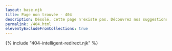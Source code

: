 ```yaml
---
layout: base.njk
title: Page non trouvée - 404
description: Désolé, cette page n'existe pas. Découvrez nos suggestions pour continuer votre navigation sur la documentation Daznode.
permalink: /404.html
eleventyExcludeFromCollections: true
---
```


{% include "404-intelligent-redirect.njk" %}

<div class="error-page" style="display: none;">
  <div class="error-header">
    <div class="error-icon">🔍</div>
    <h1 class="error-title">Oops ! Page non trouvée</h1>
    <p class="error-message">
      La page que vous recherchez n'existe pas ou a été déplacée.
      <br>Ne vous inquiétez pas, nous allons vous aider à trouver ce que vous cherchez !
    </p>
  </div>

  <div class="error-search">
    <h2>🔎 Rechercher dans la documentation</h2>
    <div id="search-404"></div>
  </div>

  <div class="error-suggestions">
    <h2>📍 Où souhaitez-vous aller ?</h2>
    
    <div class="suggestion-cards">
      <div class="suggestion-card">
        <div class="card-icon">👤</div>
        <h3>Nouvel utilisateur ?</h3>
        <p>Commencez par nos guides de démarrage</p>
        <div class="card-links">
          <a href="/getting-started/" class="suggestion-link">Guide de démarrage</a>
          <a href="/bitcoin/introduction/" class="suggestion-link">Découvrir Bitcoin</a>
          <a href="/solutions/dazbox/presentation/" class="suggestion-link">Présentation DazBox</a>
        </div>
      </div>

      <div class="suggestion-card">
        <div class="card-icon">⚡</div>
        <h3>Lightning Network</h3>
        <p>Tout savoir sur Lightning Network</p>
        <div class="card-links">
          <a href="/lightning-network/" class="suggestion-link">Guide complet</a>
          <a href="/lightning-network/basics/" class="suggestion-link">Les bases</a>
          <a href="/lightning-network/channels/" class="suggestion-link">Gestion des canaux</a>
        </div>
      </div>

      <div class="suggestion-card">
        <div class="card-icon">💻</div>
        <h3>Développeur ?</h3>
        <p>Documentation technique et API</p>
        <div class="card-links">
          <a href="/devs/api/" class="suggestion-link">Documentation API</a>
          <a href="/devs/mcp/" class="suggestion-link">MCP Lightning</a>
          <a href="/devs/examples/" class="suggestion-link">Exemples de code</a>
        </div>
      </div>

      <div class="suggestion-card">
        <div class="card-icon">🌟</div>
        <h3>Token4Good</h3>
        <p>Contribuer et gagner des récompenses</p>
        <div class="card-links">
          <a href="/token4good/" class="suggestion-link">Vue d'ensemble</a>
          <a href="/token4good/contribuer/" class="suggestion-link">Comment contribuer</a>
          <a href="/token4good/mission/" class="suggestion-link">Notre mission</a>
        </div>
      </div>

      <div class="suggestion-card">
        <div class="card-icon">🛠️</div>
        <h3>Solutions Daznode</h3>
        <p>Nos produits et services</p>
        <div class="card-links">
          <a href="/solutions/dazbox/" class="suggestion-link">DazBox</a>
          <a href="/solutions/dazia/" class="suggestion-link">DazIA</a>
          <a href="/solutions/dazpay/" class="suggestion-link">DazPay</a>
        </div>
      </div>

      <div class="suggestion-card">
        <div class="card-icon">❓</div>
        <h3>Besoin d'aide ?</h3>
        <p>Support et communauté</p>
        <div class="card-links">
          <a href="/solutions/dazbox/faq/" class="suggestion-link">FAQ DazBox</a>
          <a href="/glossary/" class="suggestion-link">Glossaire</a>
          <a href="https://t.me/+_tiT3od1q_Q0MjI0" class="suggestion-link" target="_blank">Communauté Telegram</a>
        </div>
      </div>
    </div>
  </div>

  <div class="error-actions">
    <div class="action-buttons">
      <a href="/" class="btn btn-primary">
        <svg width="16" height="16" viewBox="0 0 24 24" fill="none" stroke="currentColor" stroke-width="2">
          <path d="m3 9 9-7 9 7v11a2 2 0 0 1-2 2H5a2 2 0 0 1-2-2z"></path>
        </svg>
        Retour à l'accueil
      </a>
      <button onclick="history.back()" class="btn btn-secondary">
        <svg width="16" height="16" viewBox="0 0 24 24" fill="none" stroke="currentColor" stroke-width="2">
          <path d="M19 12H5M12 19l-7-7 7-7"></path>
        </svg>
        Page précédente
      </button>
    </div>
    
    <div class="error-help">
      <p>Toujours perdu ? 
        <a href="https://dazno.de/support" target="_blank" rel="noopener">Contactez notre support</a>
      </p>
    </div>
  </div>
</div>

<style>
.error-page {
  max-width: 1000px;
  margin: 0 auto;
  padding: 2rem;
  text-align: center;
}

.error-header {
  margin-bottom: 3rem;
}

.error-icon {
  font-size: 4rem;
  margin-bottom: 1rem;
  opacity: 0.7;
}

.error-title {
  font-size: 2.5rem;
  margin-bottom: 1rem;
  color: var(--foreground);
}

.error-message {
  font-size: 1.125rem;
  color: var(--muted-foreground, #6b7280);
  line-height: 1.6;
  max-width: 600px;
  margin: 0 auto;
}

.error-search {
  margin-bottom: 3rem;
  padding: 2rem;
  background: var(--card, #fff);
  border-radius: 12px;
  border: 1px solid var(--border, rgba(0,0,0,0.1));
}

.error-search h2 {
  margin-bottom: 1.5rem;
  color: var(--foreground);
  font-size: 1.5rem;
}

.error-suggestions {
  margin-bottom: 3rem;
  text-align: left;
}

.error-suggestions h2 {
  text-align: center;
  margin-bottom: 2rem;
  color: var(--foreground);
  font-size: 1.5rem;
}

.suggestion-cards {
  display: grid;
  grid-template-columns: repeat(auto-fit, minmax(280px, 1fr));
  gap: 1.5rem;
}

.suggestion-card {
  background: var(--card, #fff);
  border: 1px solid var(--border, rgba(0,0,0,0.1));
  border-radius: 12px;
  padding: 1.5rem;
  transition: all 0.2s ease;
}

.suggestion-card:hover {
  transform: translateY(-2px);
  box-shadow: 0 4px 12px rgba(0,0,0,0.1);
}

.card-icon {
  font-size: 2rem;
  margin-bottom: 1rem;
}

.suggestion-card h3 {
  margin-bottom: 0.5rem;
  color: var(--foreground);
  font-size: 1.2rem;
}

.suggestion-card p {
  color: var(--muted-foreground, #6b7280);
  margin-bottom: 1rem;
  font-size: 0.9rem;
}

.card-links {
  display: flex;
  flex-direction: column;
  gap: 0.5rem;
}

.suggestion-link {
  color: var(--primary, #2563eb);
  text-decoration: none;
  font-size: 0.9rem;
  padding: 0.25rem 0;
  border-radius: 4px;
  transition: all 0.2s ease;
}

.suggestion-link:hover {
  color: var(--primary-dark, #1d4ed8);
  text-decoration: underline;
  padding-left: 0.5rem;
}

.error-actions {
  margin-top: 3rem;
  text-align: center;
}

.action-buttons {
  display: flex;
  justify-content: center;
  gap: 1rem;
  margin-bottom: 2rem;
}

.btn {
  display: inline-flex;
  align-items: center;
  gap: 0.5rem;
  padding: 0.75rem 1.5rem;
  border-radius: 8px;
  text-decoration: none;
  font-weight: 500;
  transition: all 0.2s ease;
  border: none;
  cursor: pointer;
  font-size: 1rem;
}

.btn-primary {
  background: var(--primary, #2563eb);
  color: white;
}

.btn-primary:hover {
  background: var(--primary-dark, #1d4ed8);
  transform: translateY(-1px);
}

.btn-secondary {
  background: var(--secondary, #f1f5f9);
  color: var(--foreground);
  border: 1px solid var(--border, rgba(0,0,0,0.1));
}

.btn-secondary:hover {
  background: var(--secondary-dark, #e2e8f0);
  transform: translateY(-1px);
}

.error-help {
  color: var(--muted-foreground, #6b7280);
  font-size: 0.9rem;
}

.error-help a {
  color: var(--primary, #2563eb);
  text-decoration: none;
}

.error-help a:hover {
  text-decoration: underline;
}

/* Mode sombre */
@media (prefers-color-scheme: dark) {
  .error-search,
  .suggestion-card {
    background: #1e293b;
    border-color: #334155;
  }
  
  .suggestion-card:hover {
    box-shadow: 0 4px 12px rgba(0,0,0,0.3);
  }
  
  .btn-secondary {
    background: #334155;
    border-color: #475569;
    color: #f1f5f9;
  }
  
  .btn-secondary:hover {
    background: #475569;
  }
}

/* Responsive */
@media (max-width: 768px) {
  .error-page {
    padding: 1rem;
  }
  
  .error-title {
    font-size: 2rem;
  }
  
  .suggestion-cards {
    grid-template-columns: 1fr;
  }
  
  .action-buttons {
    flex-direction: column;
    align-items: center;
  }
  
  .btn {
    width: 100%;
    max-width: 250px;
  }
}

/* Animation d'entrée */
@keyframes fadeInUp {
  from {
    opacity: 0;
    transform: translateY(30px);
  }
  to {
    opacity: 1;
    transform: translateY(0);
  }
}

.suggestion-card {
  animation: fadeInUp 0.6s ease forwards;
}

.suggestion-card:nth-child(1) { animation-delay: 0.1s; }
.suggestion-card:nth-child(2) { animation-delay: 0.2s; }
.suggestion-card:nth-child(3) { animation-delay: 0.3s; }
.suggestion-card:nth-child(4) { animation-delay: 0.4s; }
.suggestion-card:nth-child(5) { animation-delay: 0.5s; }
.suggestion-card:nth-child(6) { animation-delay: 0.6s; }
</style>

<script>
// Initialiser la recherche PageFind sur la page 404
document.addEventListener('DOMContentLoaded', function() {
  // Charger PageFind UI pour la recherche sur la page 404
  if (typeof PagefindUI !== 'undefined') {
    new PagefindUI({ 
      element: '#search-404',
      showImages: false,
      translations: {
        placeholder: 'Rechercher ce que vous cherchiez...',
        clear_search: 'Effacer',
        load_more: 'Voir plus de résultats',
        search_label: 'Rechercher dans la documentation',
        filters_label: 'Filtres',
        zero_results: 'Aucun résultat pour "[SEARCH_TERM]"',
        many_results: '[COUNT] résultats pour "[SEARCH_TERM]"',
        one_result: 'Un résultat pour "[SEARCH_TERM]"',
        alt_search: 'Aucun résultat pour "[SEARCH_TERM]". Affichage des résultats pour "[DIFFERENT_TERM]" à la place',
        search_suggestion: 'Aucun résultat pour "[SEARCH_TERM]". Essayez une des recherches suivantes :',
        searching: 'Recherche pour "[SEARCH_TERM]"...'
      }
    });
  } else {
    // Fallback si PageFind n'est pas chargé
    document.getElementById('search-404').innerHTML = `
      <p style="text-align: center; color: var(--muted-foreground);">
        La recherche n'est pas disponible pour le moment. 
        <a href="/">Retournez à l'accueil</a> pour naviguer dans la documentation.
      </p>
    `;
  }
  
  // Analytics pour la page 404
  if (typeof gtag !== 'undefined') {
    gtag('event', '404_page_view', {
      event_category: 'navigation',
      event_label: window.location.pathname,
      referrer: document.referrer || 'direct'
    });
  }
  
  // Suggestions basées sur l'URL
  const currentPath = window.location.pathname.toLowerCase();
  let suggestion = '';
  
  if (currentPath.includes('dazbox')) {
    suggestion = 'Il semble que vous cherchiez des informations sur DazBox. Consultez notre <a href="/solutions/dazbox/">guide DazBox</a>.';
  } else if (currentPath.includes('lightning')) {
    suggestion = 'Vous cherchez des informations sur Lightning Network ? Visitez notre <a href="/lightning-network/">guide complet</a>.';
  } else if (currentPath.includes('api') || currentPath.includes('dev')) {
    suggestion = 'Pour la documentation développeur, consultez notre <a href="/devs/">section développeurs</a>.';
  } else if (currentPath.includes('token4good') || currentPath.includes('t4g')) {
    suggestion = 'Pour Token4Good, visitez notre <a href="/token4good/">page dédiée</a>.';
  }
  
  if (suggestion) {
    const suggestionEl = document.createElement('div');
    suggestionEl.className = 'url-suggestion';
    suggestionEl.innerHTML = `
      <div style="background: var(--accent, #f0f9ff); border: 1px solid var(--primary, #2563eb); border-radius: 8px; padding: 1rem; margin: 1rem 0; text-align: center;">
        <p style="margin: 0; color: var(--foreground);">💡 ${suggestion}</p>
      </div>
    `;
    
    const searchSection = document.querySelector('.error-search');
    searchSection.appendChild(suggestionEl);
  }
});
</script>